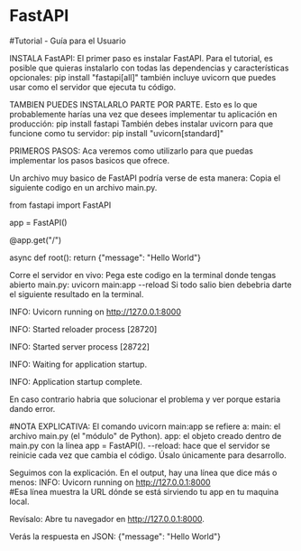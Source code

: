 # FastAPI

#Tutorial - Guía para el Usuario

INSTALA FastAPI:
El primer paso es instalar FastAPI.
Para el tutorial, es posible que quieras instalarlo con todas las dependencias y características opcionales:
pip install "fastapi[all]"
también incluye uvicorn que puedes usar como el servidor que ejecuta tu código.

TAMBIEN PUEDES INSTALARLO PARTE POR PARTE.
Esto es lo que probablemente harías una vez que desees implementar tu aplicación en producción: 
pip install fastapi
También debes instalar uvicorn para que funcione como tu servidor: 
pip install "uvicorn[standard]"

PRIMEROS PASOS:
Aca veremos como utilizarlo para que puedas implementar los pasos basicos que ofrece.

Un archivo muy basico de FastAPI podría verse de esta manera:
Copia el siguiente codigo en un archivo main.py.

from fastapi import FastAPI

app = FastAPI()

@app.get("/")

async def root():
    return {"message": "Hello World"}       


Corre el servidor en vivo:
Pega este codigo en la terminal donde tengas abierto main.py:
uvicorn main:app --reload
Si todo salio bien debebria darte el siguiente resultado en la terminal.

INFO:     Uvicorn running on http://127.0.0.1:8000

INFO:     Started reloader process [28720]

INFO:     Started server process [28722]

INFO:     Waiting for application startup.

INFO:     Application startup complete.

En caso contrario habria que solucionar el problema y ver porque estaria dando error.

#NOTA EXPLICATIVA:
El comando uvicorn main:app se refiere a:
main: el archivo main.py (el "módulo" de Python).
app: el objeto creado dentro de main.py con la línea app = FastAPI().
--reload: hace que el servidor se reinicie cada vez que cambia el código. Úsalo únicamente para desarrollo.

Seguimos con la explicación.
En el output, hay una línea que dice más o menos: 
INFO: Uvicorn running on http://127.0.0.1:8000  
#Esa línea muestra la URL dónde se está sirviendo tu app en tu maquina local.

Revísalo:
Abre tu navegador en http://127.0.0.1:8000.

Verás la respuesta en JSON: {"message": "Hello World"}





















